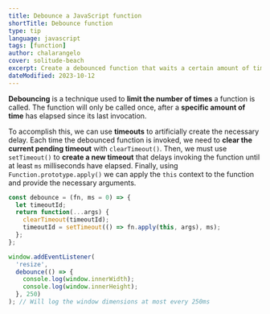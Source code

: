```yaml
---
title: Debounce a JavaScript function
shortTitle: Debounce function
type: tip
language: javascript
tags: [function]
author: chalarangelo
cover: solitude-beach
excerpt: Create a debounced function that waits a certain amount of time before invoking the provided function again.
dateModified: 2023-10-12
---
```


**Debouncing** is a technique used to **limit the number of times** a function is called. The function will only be called once, after a **specific amount of time** has elapsed since its last invocation.

To accomplish this, we can use **timeouts** to artificially create the necessary delay. Each time the debounced function is invoked, we need to **clear the current pending timeout** with `clearTimeout()`. Then, we must use `setTimeout()` to **create a new timeout** that delays invoking the function until at least `ms` milliseconds have elapsed. Finally, using `Function.prototype.apply()` we can apply the `this` context to the function and provide the necessary arguments.

```js
const debounce = (fn, ms = 0) => {
  let timeoutId;
  return function(...args) {
    clearTimeout(timeoutId);
    timeoutId = setTimeout(() => fn.apply(this, args), ms);
  };
};
```

```js
window.addEventListener(
  'resize',
  debounce(() => {
    console.log(window.innerWidth);
    console.log(window.innerHeight);
  }, 250)
); // Will log the window dimensions at most every 250ms
```
